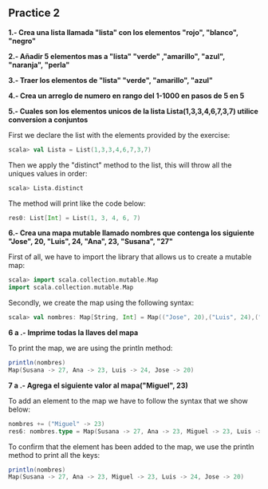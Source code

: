 ## Practice 2

**1.- Crea una lista llamada "lista" con los elementos "rojo", "blanco", "negro"**


**2.- Añadir 5 elementos mas a "lista" "verde" ,"amarillo", "azul", "naranja", "perla"**


**3.- Traer los elementos de "lista" "verde", "amarillo", "azul"**


**4.- Crea un arreglo de numero en rango del 1-1000 en pasos de 5 en 5**


**5.- Cuales son los elementos unicos de la lista Lista(1,3,3,4,6,7,3,7) utilice conversion a conjuntos**

First we declare the list with the elements provided by the exercise:

```scala
scala> val Lista = List(1,3,3,4,6,7,3,7)
```

Then we apply the "distinct" method to the list, this will throw all the uniques values in order:

```scala
scala> Lista.distinct
```

The method will print like the code below:

```scala
res0: List[Int] = List(1, 3, 4, 6, 7)
```


**6.- Crea una mapa mutable llamado nombres que contenga los siguiente "Jose", 20, "Luis", 24, "Ana", 23, "Susana", "27"**

First of all, we have to import the library that allows us to create a mutable map:

```scala
scala> import scala.collection.mutable.Map
import scala.collection.mutable.Map
```

Secondly, we create the map using the following syntax:

```scala
scala> val nombres: Map[String, Int] = Map(("Jose", 20),("Luis", 24),("Ana", 23),("Susana", 27))
```


**6 a .- Imprime todas la llaves del mapa**

To print the map, we are using the println method:

```scala
println(nombres)
Map(Susana -> 27, Ana -> 23, Luis -> 24, Jose -> 20)
```


**7 a .- Agrega el siguiente valor al mapa("Miguel", 23)**

To add an element to the map we have to follow the syntax that we show below:

```scala
nombres += ("Miguel" -> 23)
res6: nombres.type = Map(Susana -> 27, Ana -> 23, Miguel -> 23, Luis -> 24, Jose -> 20)
```

To confirm that the element has been added to the map, we use the println method to print all the keys:

```scala
println(nombres)
Map(Susana -> 27, Ana -> 23, Miguel -> 23, Luis -> 24, Jose -> 20)
```
